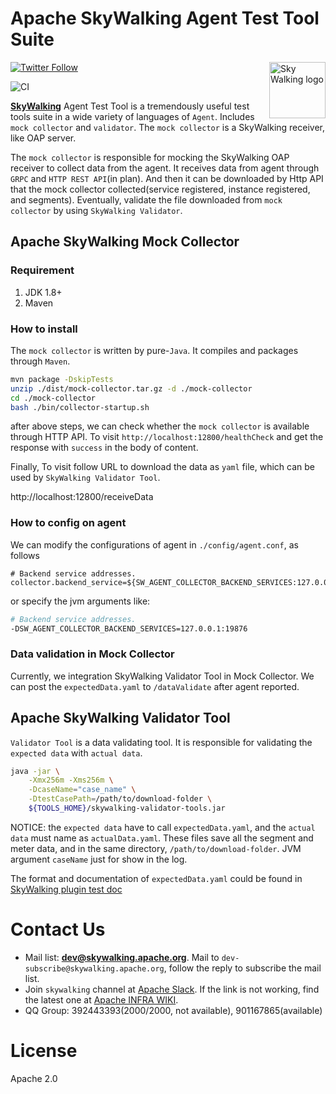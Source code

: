Apache SkyWalking Agent Test Tool Suite
==========

<img src="http://skywalking.apache.org/assets/logo.svg" alt="Sky Walking logo" height="90px" align="right" />

[![Twitter Follow](https://img.shields.io/twitter/follow/asfskywalking.svg?style=for-the-badge&label=Follow&logo=twitter)](https://twitter.com/AsfSkyWalking)

![CI](https://github.com/apache/skywalking-agent-test-tool/workflows/CI/badge.svg?branch=master)


[**SkyWalking**](https://github.com/apache/skywalking) Agent Test Tool is a tremendously useful test tools suite in a wide variety of languages of `Agent`. 
Includes `mock collector` and `validator`. The `mock collector` is a SkyWalking receiver, like OAP server. 

The `mock collector` is responsible for mocking the SkyWalking OAP receiver to collect data from the agent. It receives data from agent through `GRPC` and `HTTP REST API`(in plan).
And then it can be downloaded by Http API that the mock collector collected(service registered, instance registered, and segments). 
Eventually, validate the file downloaded from `mock collector` by using `SkyWalking Validator`. 

## Apache SkyWalking Mock Collector

### Requirement
1. JDK 1.8+
2. Maven 


### How to install

The `mock collector` is written by pure-`Java`. It compiles and packages through `Maven`.


```bash
mvn package -DskipTests
unzip ./dist/mock-collector.tar.gz -d ./mock-collector
cd ./mock-collector
bash ./bin/collector-startup.sh
```

after above steps, we can check whether the `mock collector` is available through HTTP API. To visit `http://localhost:12800/healthCheck` and get the response with `success` in the body of content.

Finally, To visit follow URL to download the data as `yaml` file, which can be used by `SkyWalking Validator Tool`.

http://localhost:12800/receiveData

### How to config on agent

We can modify the configurations of agent in `./config/agent.conf`, as follows

```properties
# Backend service addresses.
collector.backend_service=${SW_AGENT_COLLECTOR_BACKEND_SERVICES:127.0.0.1:19876}
```

or specify the jvm arguments like:

```bash
# Backend service addresses.
-DSW_AGENT_COLLECTOR_BACKEND_SERVICES=127.0.0.1:19876
```

### Data validation in Mock Collector

Currently, we integration SkyWalking Validator Tool in Mock Collector. We can post the `expectedData.yaml` to `/dataValidate` after agent reported.

## Apache SkyWalking Validator Tool

`Validator Tool` is a data validating tool. It is responsible for validating the `expected data` with `actual data`.

```bash
java -jar \
    -Xmx256m -Xms256m \
    -DcaseName="case_name" \
    -DtestCasePath=/path/to/download-folder \
    ${TOOLS_HOME}/skywalking-validator-tools.jar
```

NOTICE: the `expected data` have to call `expectedData.yaml`, and the `actual data` must name as `actualData.yaml`. These files save all the segment and meter data, and in the same directory, `/path/to/download-folder`.
JVM argument `caseName` just for show in the log.

The format and documentation of `expectedData.yaml` could be found in [SkyWalking plugin test doc](https://skywalking.apache.org/docs/skywalking-java/latest/en/setup/service-agent/java-agent/java-plugin-development-guide/#plugin-test-tool)

# Contact Us
* Mail list: **dev@skywalking.apache.org**. Mail to `dev-subscribe@skywalking.apache.org`, follow the reply to subscribe the mail list.
* Join `skywalking` channel at [Apache Slack](https://join.slack.com/t/the-asf/shared_invite/enQtNzc2ODE3MjI1MDk1LTAyZGJmNTg1NWZhNmVmOWZjMjA2MGUyOGY4MjE5ZGUwOTQxY2Q3MDBmNTM5YTllNGU4M2QyMzQ4M2U4ZjQ5YmY). If the link is not working, find the latest one at [Apache INFRA WIKI](https://cwiki.apache.org/confluence/display/INFRA/Slack+Guest+Invites).
* QQ Group: 392443393(2000/2000, not available), 901167865(available)

# License
Apache 2.0
